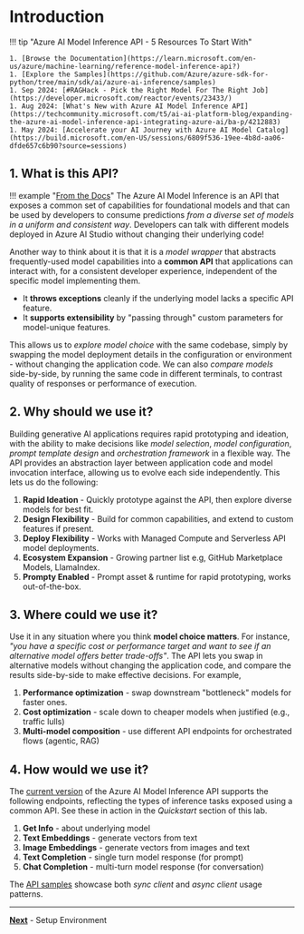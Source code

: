 # Introduction

!!! tip "Azure AI Model Inference API - 5 Resources To Start With"
    
    1. [Browse the Documentation](https://learn.microsoft.com/en-us/azure/machine-learning/reference-model-inference-api?)
    1. [Explore the Samples](https://github.com/Azure/azure-sdk-for-python/tree/main/sdk/ai/azure-ai-inference/samples)
    1. Sep 2024: [#RAGHack - Pick the Right Model For The Right Job](https://developer.microsoft.com/reactor/events/23433/)
    1. Aug 2024: [What's New with Azure AI Model Inference API](https://techcommunity.microsoft.com/t5/ai-ai-platform-blog/expanding-the-azure-ai-model-inference-api-integrating-azure-ai/ba-p/4212883)
    1. May 2024: [Accelerate your AI Journey with Azure AI Model Catalog](https://build.microsoft.com/en-US/sessions/6809f536-19ee-4b8d-aa06-dfde657c6b90?source=sessions)


## 1. What is this API?

!!! example "[From the Docs](https://learn.microsoft.com/en-us/azure/machine-learning/reference-model-inference-api?view=azureml-api-2&tabs=python)"
    The Azure AI Model Inference is an API that exposes a common set of capabilities for foundational models and that can be used by developers to consume predictions _from a diverse set of models in a uniform and consistent way_. Developers can talk with different models deployed in Azure AI Studio without changing their underlying code!

Another way to think about it is that it is a _model wrapper_ that abstracts frequently-used model capabilities into a **common API** that applications can interact with, for a consistent developer experience, independent of the specific model implementing them.

- It **throws exceptions** cleanly if the underlying model lacks a specific API feature.
- It **supports extensibility** by "passing through" custom parameters for model-unique features.

This allows us to _explore model choice_ with the same codebase, simply by swapping the model deployment details in the configuration or environment - without changing the application code. We can also _compare models_ side-by-side, by running the same code in different terminals, to contrast quality of responses or performance of execution.


## 2. Why should we use it?

Building generative AI applications requires rapid prototyping and ideation, with the ability to make decisions like _model selection_, _model configuration_, _prompt template design_ and _orchestration framework_ in a flexible way. The API provides an abstraction layer between application code and model invocation interface, allowing us to evolve each side independently. This lets us do the following:

1. **Rapid Ideation** - Quickly prototype against the API, then explore diverse models for best fit.
1. **Design Flexibility** - Build for common capabilities, and extend to custom features if present.
1. **Deploy Flexibility** - Works with Managed Compute and Serverless API model deployments.
1. **Ecosystem Expansion** - Growing partner list e.g, GitHub Marketplace Models, LlamaIndex.
1. **Prompty Enabled** - Prompt asset & runtime for rapid prototyping, works out-of-the-box.

## 3. Where could we use it?

Use it in any situation where you think **model choice matters**. For instance, _"you have a specific cost or performance target and want to see if an alternative model offers better trade-offs"_. The API lets you swap in alternative models without changing the application code, and compare the results side-by-side to make effective decisions. For example,

1. **Performance optimization** - swap downstream "bottleneck" models for faster ones.
1. **Cost optimization** - scale down to cheaper models when justified (e.g., traffic lulls)
1. **Multi-model composition** - use different API endpoints for orchestrated flows (agentic, RAG)

## 4. How would we use it?

The [current version](https://learn.microsoft.com/en-us/azure/machine-learning/reference-model-inference-info?view=azureml-api-2) of the Azure AI Model Inference API supports the following endpoints, reflecting the types of inference tasks exposed using a common API. See these in action in the _Quickstart_ section of this lab.

1. **Get Info** - about underlying model
1. **Text Embeddings** - generate vectors from text
1. **Image Embeddings** - generate vectors from images and text
1. **Text Completion** - single turn model response (for prompt)
1. **Chat Completion** - multi-turn model response (for conversation)

The [API samples](https://github.com/Azure/azure-sdk-for-python/tree/main/sdk/ai/azure-ai-inference/samples) showcase both _sync client_ and _async client_ usage patterns.

---

[**Next**](./1-setup.md) - Setup Environment